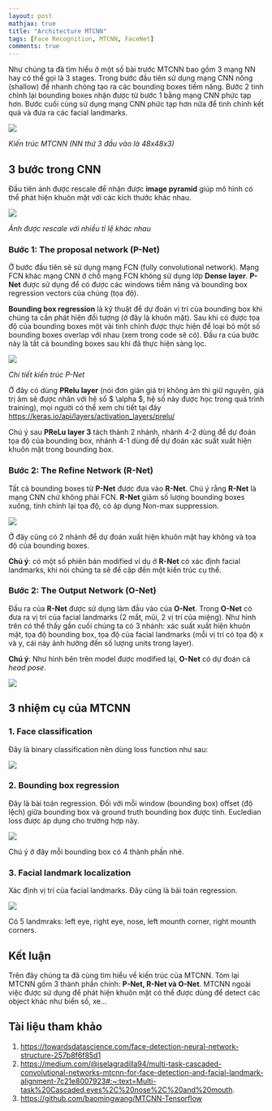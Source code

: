 ```yaml
---
layout: post
mathjax: true
title: "Architecture MTCNN"
tags: [Face Recognition, MTCNN, FaceNet]
comments: true
---
```


Như chúng ta đã tìm hiểu ở một số bài trước MTCNN bao gồm 3 mạng NN hay có thể gọi là 3 stages. Trong bước đầu tiên sử dụng mạng CNN nông (shallow) để nhanh chóng tạo ra các bounding boxes tiềm năng. Bước 2 tinh chỉnh lại bounding boxes nhận được từ bước 1 bằng mạng CNN phức tạp hơn. Bước cuối cùng sử dụng mạng CNN phức tạp hơn nữa để tinh chỉnh kết quả và đưa ra các facial landmarks.

<img src="../images/Architecture_MTCNN/0.webp" style="display:block; margin-left:auto; margin-right:auto">

*Kiến trúc MTCNN (NN thứ 3 đầu vào là 48x48x3)* 

## 3 bước trong CNN
Đầu tiên ảnh được rescale để nhận được **image pyramid** giúp mô hình có thể phát hiện khuôn mặt với các kích thước khác nhau.

<img src="../images/Architecture_MTCNN/0.png" style="display:block; margin-left:auto; margin-right:auto">

*Ảnh được rescale với nhiều tỉ lệ khác nhau* 

### Bước 1: The proposal network (P-Net)
Ở bước đầu tiên sẽ sử dụng mạng FCN (fully convolutional network). Mạng FCN khác mạng CNN ở chỗ mạng FCN không sử dụng lớp **Dense layer**. **P-Net** được sử dụng để có được các windows tiềm năng và bounding box regression vectors của chúng (tọa độ).

**Bounding box regression** là kỹ thuật để dự đoán vị trí của bounding box khi chúng ta cần phát hiện đối tượng (ở đây là khuôn mặt). Sau khi có được tọa độ của bounding boxes một vài tinh chỉnh được thực hiện để loại bỏ một số bounding boxes overlap với nhau (xem trong code sẽ có). Đầu ra của bước này là tất cả bounding boxes sau khi đã thực hiện sàng lọc.

<img src="../images/Architecture_MTCNN/2.png" style="display:block; margin-left:auto; margin-right:auto">

*Chi tiết kiến trúc P-Net*

Ở đây có dùng **PRelu layer** (nói đơn giản giá trị không âm thì giữ nguyên, giá trị âm sẽ được nhân với hệ số $ \alpha $, hệ số này được học trong quá trình training), mọi người có thể xem chi tiết tại đây https://keras.io/api/layers/activation_layers/prelu/

Chú ý sau **PReLu layer 3** tách thành 2 nhánh, nhánh 4-2 dùng để dự đoán tọa độ của bounding box, nhánh 4-1 dùng để dự đoán xác suất xuất hiện khuôn mặt trong bounding box.

### Bước 2: The Refine Network (R-Net)
Tất cả bounding boxes từ **P-Net** được đưa vào **R-Net**. Chú ý rằng **R-Net** là mạng CNN chứ không phải FCN. **R-Net** giảm số lượng bounding boxes xuống, tinh chỉnh lại tọa độ, có áp dụng Non-max suppression.

<img src="../images/Architecture_MTCNN/3.png" style="display:block; margin-left:auto; margin-right:auto">

Ở đây cũng có 2 nhánh để dự đoán xuất hiện khuôn mặt hay không và tọa độ của bounding boxes. 

**Chú ý**: có một số phiên bản modified ví dụ ở **R-Net** có xác định facial landmarks, khi nói chúng ta sẽ đề cập đến một kiến trúc cụ thể.

### Bước 2: The Output Network (O-Net)
Đầu ra của **R-Net** được sử dụng làm đầu vào của **O-Net**. Trong **O-Net** có đưa ra vị trí của facial landmarks (2 mắt, mũi, 2 vị trí của miệng). Như hình trên có thể thấy gần cuối chúng ta có 3 nhánh: xác suất xuất hiện khuôn mặt, tọa độ bounding box, tọa độ của facial landmarks (mỗi vị trí có tọa độ x và y, cái này ảnh hưởng đến số lượng units trong layer).

**Chú ý**: Như hình bên trên model được modified lại, **O-Net** có dự đoán cả *head pose*. 

<img src="../images/Architecture_MTCNN/4.png" style="display:block; margin-left:auto; margin-right:auto">

## 3 nhiệm cụ của MTCNN
### 1. Face classification
Đây là binary classification nên dùng loss function như sau:

<img src="../images/Architecture_MTCNN/0.jpeg" style="display:block; margin-left:auto; margin-right:auto">

### 2. Bounding box regression

Đây là bài toán regression. Đối với mỗi window (bounding box) offset (độ lệch) giữa bounding box và ground truth bounding box được tính. Eucledian loss được áp dụng cho trường hợp này.

<img src="../images/Architecture_MTCNN/1.jpeg" style="display:block; margin-left:auto; margin-right:auto">

Chú ý ở đây mỗi bounding box có 4 thành phần nhé.

### 3. Facial landmark localization
Xác định vị trí của facial landmarks. Đây cũng là bài toán regression.

<img src="../images/Architecture_MTCNN/2.jpeg" style="display:block; margin-left:auto; margin-right:auto">

Có 5 landmraks: left eye, right eye, nose, left mounth corner, right mounth corners.

## Kết luận
Trên đây chúng ta đã cùng tìm hiểu về kiến trúc của MTCNN. Tóm lại MTCNN gồm 3 thành phần chính: **P-Net, R-Net và O-Net**.
MTCNN ngoài việc được sử dụng để phát hiện khuôn mặt có thể được dùng để detect các object khác như biển số, xe...

## Tài liệu tham khảo
1. https://towardsdatascience.com/face-detection-neural-network-structure-257b8f6f85d1
2. https://medium.com/@iselagradilla94/multi-task-cascaded-convolutional-networks-mtcnn-for-face-detection-and-facial-landmark-alignment-7c21e8007923#:~:text=Multi-task%20Cascaded,eyes%2C%20nose%2C%20and%20mouth.
3. https://github.com/baomingwang/MTCNN-Tensorflow 

